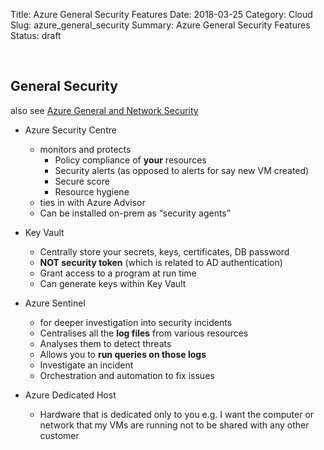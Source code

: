 Title: Azure General Security Features
Date: 2018-03-25
Category: Cloud
Slug: azure_general_security
Summary: Azure General Security Features
Status: draft

<br>

## General Security

also see [Azure General and Network Security](https://raoulbia.github.io/azure_general_and_network_security.html)


* Azure Security Centre
	* monitors and protects
		* Policy compliance of **your** resources
	    * Security alerts (as opposed to alerts for say new VM created)
	    * Secure score
	    * Resource hygiene
	* ties in with Azure Advisor
	* Can be installed on-prem as “security agents”
    
* Key Vault
	* Centrally store your secrets, keys, certificates, DB password
    * **NOT security token** (which is related to AD authentication)
	* Grant access to a program at run time
	* Can generate keys within Key Vault

* Azure Sentinel
    * for deeper investigation into security incidents
	* Centralises all the **log files** from various resources
	* Analyses them to detect threats
	* Allows you to **run queries on those logs**
	* Investigate an incident
	* Orchestration and automation to fix issues

*  Azure Dedicated Host
	* Hardware that is dedicated only to you e.g. I want the computer or network that my VMs are running not to be shared with any other customer


